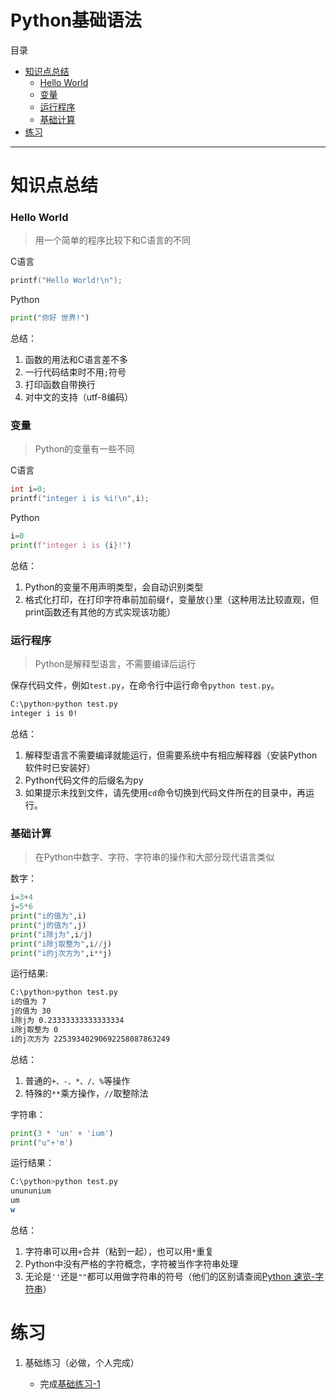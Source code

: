 # Python基础语法
目录
- [知识点总结](#知识点总结)
    - [Hello World](#hello-world)
    - [变量](#变量)
    - [运行程序](#运行程序)
    - [基础计算](#基础计算)
- [练习](#练习)
---
# 知识点总结


### Hello World
> 用一个简单的程序比较下和C语言的不同

C语言
```c
printf("Hello World!\n");
```
Python
```python
print("你好 世界!")
```
总结：
1. 函数的用法和C语言差不多
2. 一行代码结束时不用`;`符号
3. 打印函数自带换行
4. 对中文的支持（utf-8编码）

### 变量
> Python的变量有一些不同

C语言
```c
int i=0;
printf("integer i is %i!\n",i);
```
Python
```python
i=0
print(f"integer i is {i}!")
```
总结：
1. Python的变量不用声明类型，会自动识别类型
2. 格式化打印，在打印字符串前加前缀`f`，变量放`{}`里（这种用法比较直观，但print函数还有其他的方式实现该功能）

### 运行程序
> Python是解释型语言，不需要编译后运行

保存代码文件，例如`test.py`，在命令行中运行命令`python test.py`。
```sh
C:\python>python test.py
integer i is 0!
```
总结：
1. 解释型语言不需要编译就能运行，但需要系统中有相应解释器（安装Python软件时已安装好）
2. Python代码文件的后缀名为py
3. 如果提示未找到文件，请先使用`cd`命令切换到代码文件所在的目录中，再运行。

### 基础计算
> 在Python中数字、字符、字符串的操作和大部分现代语言类似

数字：
```python
i=3+4
j=5*6
print("i的值为",i)
print("j的值为",j)
print("i除j为",i/j)
print("i除j取整为",i//j)
print("i的j次方为",i**j)
```
运行结果:
```sh
C:\python>python test.py
i的值为 7
j的值为 30
i除j为 0.23333333333333334
i除j取整为 0
i的j次方为 22539340290692258087863249
```
总结：
1. 普通的`+、-、*、/、%`等操作
2. 特殊的`**`乘方操作，`//`取整除法

字符串：
```python
print(3 * 'un' + 'ium')
print("u"+'m')
```
运行结果：
```sh
C:\python>python test.py
unununium
um
w
```
总结：
1. 字符串可以用`+`合并（粘到一起），也可以用`*`重复
2. Python中没有严格的字符概念，字符被当作字符串处理
3. 无论是`''`还是`""`都可以用做字符串的符号（他们的区别请查阅[Python 速览-字符串](https://docs.python.org/zh-cn/3/tutorial/introduction.html#id2)）

# 练习
1. 基础练习（必做，个人完成）

    - 完成[基础练习-1](python/lab/lab-1.md)

<!--暂时取消
2. 综合项目（二选一，分组完成）
    - 难度稍低[综合项目-1-查找](python/problem/problem-1-find.md)
    - 难度稍高[综合项目-1-验证合法性](python/problem/problem-1-verify.md)
-->


